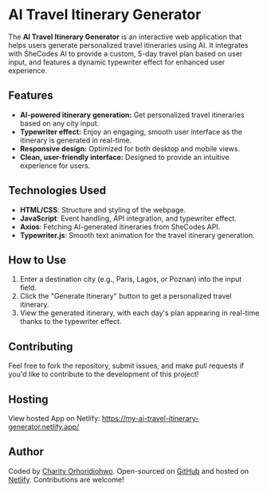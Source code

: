 # AI Travel Itinerary Generator

The **AI Travel Itinerary Generator** is an interactive web application that helps users generate personalized travel itineraries using AI. It integrates with SheCodes AI to provide a custom, 5-day travel plan based on user input, and features a dynamic typewriter effect for enhanced user experience.

## Features
- **AI-powered itinerary generation:** Get personalized travel itineraries based on any city input.
- **Typewriter effect:** Enjoy an engaging, smooth user interface as the itinerary is generated in real-time.
- **Responsive design:** Optimized for both desktop and mobile views.
- **Clean, user-friendly interface:** Designed to provide an intuitive experience for users.

## Technologies Used
- **HTML/CSS**: Structure and styling of the webpage.
- **JavaScript**: Event handling, API integration, and typewriter effect.
- **Axios**: Fetching AI-generated itineraries from SheCodes API.
- **Typewriter.js**: Smooth text animation for the travel itinerary generation.

## How to Use
1. Enter a destination city (e.g., Paris, Lagos, or Poznan) into the input field.
2. Click the "Generate Itinerary" button to get a personalized travel itinerary.
3. View the generated itinerary, with each day's plan appearing in real-time thanks to the typewriter effect.

## Contributing
Feel free to fork the repository, submit issues, and make pull requests if you'd like to contribute to the development of this project!

## Hosting
View hosted App on Netlify: https://my-ai-travel-itinerary-generator.netlify.app/

## Author
Coded by [Charity Orhoridiohwo](https://www.linkedin.com/in/charity-orhoridiohwo-548873150/). Open-sourced on [GitHub](https://github.com/CharityO3/travel-itinerary-generator/) and hosted on [Netlify](https://my-ai-travel-itinerary-generator.netlify.app/). Contributions are welcome!
